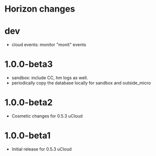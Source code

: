 # Horizon changes

# dev

* cloud events: monitor "monit" events

# 1.0.0-beta3

* sandbox: include CC, hm logs as well.
* periodically copy the database locally for sandbox and outside_micro

# 1.0.0-beta2

* Cosmetic changes for 0.5.3 uCloud

# 1.0.0-beta1

* Initial release for 0.5.3 uCloud